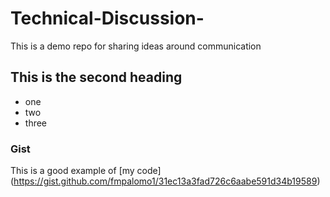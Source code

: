 # Technical-Discussion-
This is a demo repo for sharing ideas around communication 

## This is the second heading

* one
* two
* three

### Gist

This is a good example of [my code] (https://gist.github.com/fmpalomo1/31ec13a3fad726c6aabe591d34b19589)

